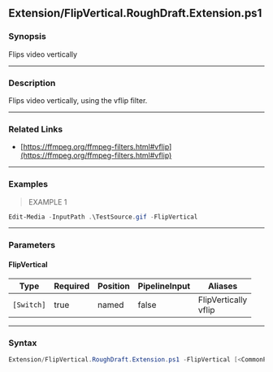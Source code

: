 Extension/FlipVertical.RoughDraft.Extension.ps1
-----------------------------------------------

### Synopsis
Flips video vertically

---

### Description

Flips video vertically, using the vflip filter.

---

### Related Links
* [https://ffmpeg.org/ffmpeg-filters.html#vflip](https://ffmpeg.org/ffmpeg-filters.html#vflip)

---

### Examples
> EXAMPLE 1

```PowerShell
Edit-Media -InputPath .\TestSource.gif -FlipVertical
```

---

### Parameters
#### **FlipVertical**

|Type      |Required|Position|PipelineInput|Aliases                 |
|----------|--------|--------|-------------|------------------------|
|`[Switch]`|true    |named   |false        |FlipVertically<br/>vflip|

---

### Syntax
```PowerShell
Extension/FlipVertical.RoughDraft.Extension.ps1 -FlipVertical [<CommonParameters>]
```
